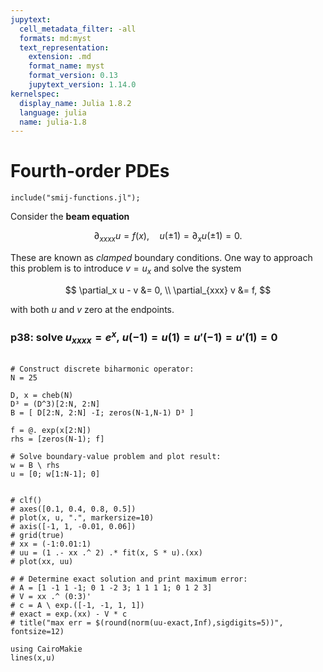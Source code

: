 ```yaml
---
jupytext:
  cell_metadata_filter: -all
  formats: md:myst
  text_representation:
    extension: .md
    format_name: myst
    format_version: 0.13
    jupytext_version: 1.14.0
kernelspec:
  display_name: Julia 1.8.2
  language: julia
  name: julia-1.8
---
```


# Fourth-order PDEs

```{code-cell}
include("smij-functions.jl");
```

Consider the **beam equation**

$$
\partial_{xxxx} u = f(x), \quad u(\pm1) = \partial_x u(\pm1) = 0. 
$$

These are known as *clamped* boundary conditions. One way to approach this problem is to introduce $v=u_x$ and solve the system

$$
\partial_x u - v &= 0, \\ 
\partial_{xxx} v &= f,
$$

with both $u$ and $v$ zero at the endpoints.

### p38: solve $u_{xxxx} = e^x,\; u(-1)=u(1)=u'(-1)=u'(1)=0$

```{code-cell}

# Construct discrete biharmonic operator:
N = 25

D, x = cheb(N)
D³ = (D^3)[2:N, 2:N]
B = [ D[2:N, 2:N] -I; zeros(N-1,N-1) D³ ]

f = @. exp(x[2:N])
rhs = [zeros(N-1); f]

# Solve boundary-value problem and plot result:
w = B \ rhs
u = [0; w[1:N-1]; 0]


# clf()
# axes([0.1, 0.4, 0.8, 0.5])
# plot(x, u, ".", markersize=10)
# axis([-1, 1, -0.01, 0.06])
# grid(true)
# xx = (-1:0.01:1)
# uu = (1 .- xx .^ 2) .* fit(x, S * u).(xx)
# plot(xx, uu)

# # Determine exact solution and print maximum error:
# A = [1 -1 1 -1; 0 1 -2 3; 1 1 1 1; 0 1 2 3]
# V = xx .^ (0:3)'
# c = A \ exp.([-1, -1, 1, 1])
# exact = exp.(xx) - V * c
# title("max err = $(round(norm(uu-exact,Inf),sigdigits=5))", fontsize=12)
```

```{code-cell}
using CairoMakie
lines(x,u)
```

```{code-cell}

```
